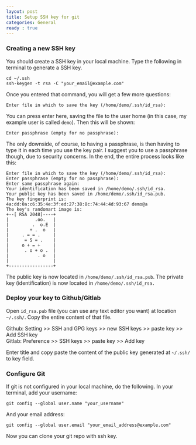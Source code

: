 ```yaml
---
layout: post
title: Setup SSH key for git
categories: General
ready : true
---
```


### Creating a new SSH key

You should create a SSH key in your local machine. Type the following in terminal to generate a SSH key.

```
cd ~/.ssh 
ssh-keygen -t rsa -C "your_email@example.com"
```

Once you entered that command, you will get a few more questions:

```
Enter file in which to save the key (/home/demo/.ssh/id_rsa):
```
You can press enter here, saving the file to the user home (in this case, my example user is called `demo`). 
Then this will be shown: 

```
Enter passphrase (empty for no passphrase):
```

The only downside, of course, to having a passphrase, is then having to type it in each time you use the key pair. 
I suggest you to use a passphrase though, due to security concerns. In the end, the entire process looks like this:

```
Enter file in which to save the key (/home/demo/.ssh/id_rsa): 
Enter passphrase (empty for no passphrase): 
Enter same passphrase again: 
Your identification has been saved in /home/demo/.ssh/id_rsa.
Your public key has been saved in /home/demo/.ssh/id_rsa.pub.
The key fingerprint is:
4a:dd:0a:c6:35:4e:3f:ed:27:38:8c:74:44:4d:93:67 demo@a
The key's randomart image is:
+--[ RSA 2048]----+
|          .oo.   |
|         .  o.E  |
|        + .  o   |
|     . = = .     |
|      = S = .    |
|     o + = +     |
|      . o + o .  |
|           . o   |
|                 |
+-----------------+
```

The public key is now located in `/home/demo/.ssh/id_rsa.pub`. 
The private key (identification) is now located in `/home/demo/.ssh/id_rsa.`

### Deploy your key to Github/Gitlab

Open `id_rsa.pub` file (you can use any text editor you want) at location `~/.ssh/`.
Copy the entire content of that file.

Github: Setting >> SSH and GPG keys >> new SSH keys >> paste key >> Add SSH key <br />
Gitlab: Preference >> SSH keys >> paste key >> Add key <br />

Enter title and copy paste the content of the public key generated at `~/.ssh/` to key field. <br />

### Configure Git

If git is not configured in your local machine, do the following. In your terminal, add your username: 

```git config --global user.name "your_username"```

And your email address: 

```git config --global user.email "your_email_address@example.com"```

Now you can clone your git repo with ssh key.

